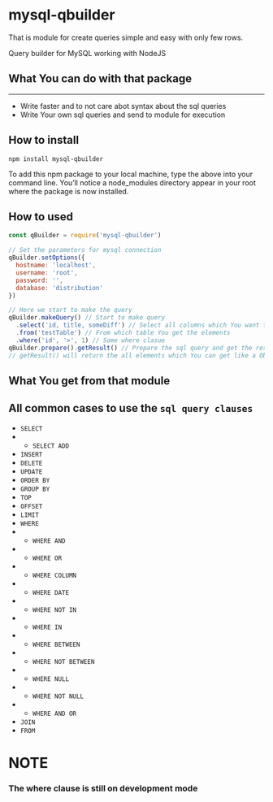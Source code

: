 # mysql-qbuilder

That is module for create queries simple and easy with only few rows.

Query builder for MySQL working with NodeJS

## What You can do with that package
---
* Write faster and to not care abot syntax about the sql queries
* Write Your own sql queries and send to module for execution

## How to install
```
npm install mysql-qbuilder
```
To add this npm package to your local machine, type the above into your command line. You’ll notice a node_modules directory appear in your root where the package is now installed.

## How to used
```JavaScript
const qBuilder = require('mysql-qbuilder')

// Set the parameters for mysql connection
qBuilder.setOptions({
  hostname: 'localhost',
  username: 'root',
  password: '',
  database: 'distribution'
})

// Here we start to make the query
qBuilder.makeQuery() // Start to make query
  .select('id, title, someDiff') // Select all columns which You want to get from database. Here You can use the string which the columns is separated with comma or for more simple used the Array of columns
  .from('testTable') // From which table You get the elements
  .where('id', '>', 1) // Some where clasue
qBuilder.prepare().getResult() // Prepare the sql query and get the result
// getResult() will return the all elements which You can get like a Object.
```

## What You get from that module
All common cases to use the `sql query clauses`
---
* `SELECT`
* * `SELECT ADD`
* `INSERT`
* `DELETE`
* `UPDATE`
* `ORDER BY`
* `GROUP BY`
* `TOP`
* `OFFSET`
* `LIMIT`
* `WHERE`
* * `WHERE AND`
* * `WHERE OR`
* * `WHERE COLUMN`
* * `WHERE DATE`
* * `WHERE NOT IN`
* * `WHERE IN`
* * `WHERE BETWEEN`
* * `WHERE NOT BETWEEN`
* * `WHERE NULL`
* * `WHERE NOT NULL`
* * `WHERE AND OR`
* `JOIN`
* `FROM`

# NOTE
### The where clause is still on development mode
